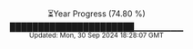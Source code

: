 <p align="center">
⏳Year Progress (74.80 %) <br>
██████████████████████▁▁▁▁▁▁▁▁ <br>
<sub>Updated: Mon, 30 Sep 2024 18:28:07 GMT</sub>
</p>

